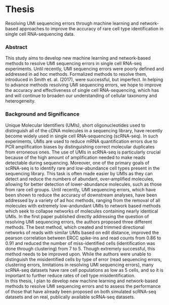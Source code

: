 # Thesis
Resolving UMI sequencing errors through machine learning and network-based approaches to improve the accuracy of rare cell type identification in single cell RNA-sequencing data.

### Abstract

  This study aims to develop new machine learning and network-based methods to  resolve UMI sequencing errors in single cell RNA-seq experiments. Until recently, UMI sequencing errors were poorly defined and addressed in ad hoc methods. Formalized methods to resolve them, introduced in Smith et. al. (2017), were successful, but imperfect. In helping to advance methods resolving UMI sequencing errors, we hope to improve the accuracy and effectiveness of single cell RNA-sequencing, which has and will continue to broaden our understanding of cellular taxonomy and heterogeneity.

### Background and Significance

  Unique Molecular Identifiers (UMIs), short oligonucleotides used to distinguish all of the cDNA molecules in a sequencing library, have recently become widely used in single cell RNA-sequencing (scRNA-seq). In such experiments, UMIs are used to reduce mRNA quantification errors due to PCR amplification biases by distinguishing correct molecular duplicates from erroneous ones. The use of UMIs in scRNA-seq is particularly crucial because of the high amount of amplification needed to make reads detectable during sequencing. Moreover, one of the primary goals of scRNA-seq is to identify rare and low-abundance cell types present in the sequencing library. This task is often made easier by UMIs as they can detect and reduce the numbers of abundant, over-amplified molecules, allowing for better detection of lower-abundance molecules, such as those from rare cell groups.
  <Enter>
 	Until recently, UMI sequencing errors, which have been shown to reduce the accuracy of downstream analyses, have been addressed by a variety of ad hoc methods, ranging from the removal of all molecules with extremely low-andundant UMIs to network based methods which seek to collapse networks of molecules containing nearly identical UMIs. In the first paper published directly addressing the question of resolving UMI sequencing errors, the authors proposed three different methods. The best method, which created and trimmed directional networks of reads with similar UMIs based on edit distance, improved the pearson correlation between ERCC spike-ins and read counts from 0.86 to 0.91 and reduced the number of miss-identified cells (identification was done through clustering) from 7 to 5. Though extremely successful, this method needs to be improved upon. While the authors were unable to distinguish the misidentified cells by type of error (read sequencing errors, clustering errors, limitations in resolving UMI sequencing errors), many scRNA-seq datasets have rare cell populations as low as 5 cells, and so it is important to further reduce rates of cell type misidentification.   
In this thesis, I plan to develop new machine learning and network-based methods to resolve UMI sequencing errors and to assess the performance of those that have already been proposed on both simulated scRNA-seq datasets and on real, publically available scRNA-seq datasets.
